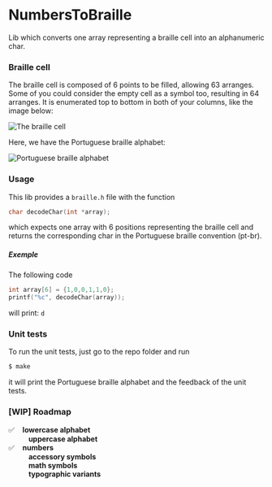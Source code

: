 # NumbersToBraille
Lib which converts one array representing a braille cell into an alphanumeric char.

### Braille cell
The braille cell is composed of 6 points to be filled, allowing 63 arranges. Some of you could consider the empty cell as a symbol too, resulting in 64 arranges. It is enumerated top to bottom in both of your columns, like the image below:

![The braille cell](https://nfb.org/images/nfb/publications/books/wumf/WorldUnderPhotos/braille-cell-numbered.gif)

Here, we have the Portuguese braille alphabet:

![Portuguese braille alphabet](http://www.projetoacesso.org.br/site/images/Screen%20Shot%202012-12-06%20at%204.46.41%20PM.png)

### Usage
This lib provides a `braille.h` file with the function
```c
char decodeChar(int *array);
```
which expects one array with 6 positions representing the braille cell and returns the corresponding char in the Portuguese braille convention (pt-br).

##### Exemple
The following code
```c
int array[6] = {1,0,0,1,1,0};
printf("%c", decodeChar(array));
```
will print: `d`

### Unit tests
To run the unit tests, just go to the repo folder and run
```bash
$ make
```
it will print the Portuguese braille alphabet and the feedback of the unit tests.

### [WIP] Roadmap
:white_check_mark:&nbsp;&nbsp;&nbsp;&nbsp;**lowercase alphabet**   
&nbsp;&nbsp;&nbsp;&nbsp;&nbsp;&nbsp;&nbsp;&nbsp;&nbsp;&nbsp;**uppercase alphabet**   
:white_check_mark:&nbsp;&nbsp;&nbsp;&nbsp;**numbers**     
&nbsp;&nbsp;&nbsp;&nbsp;&nbsp;&nbsp;&nbsp;&nbsp;&nbsp;&nbsp;**accessory symbols**     
&nbsp;&nbsp;&nbsp;&nbsp;&nbsp;&nbsp;&nbsp;&nbsp;&nbsp;&nbsp;**math symbols**   
&nbsp;&nbsp;&nbsp;&nbsp;&nbsp;&nbsp;&nbsp;&nbsp;&nbsp;&nbsp;**typographic variants**   
